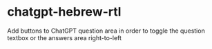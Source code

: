# chatgpt-hebrew-rtl
Add buttons to ChatGPT question area in order to toggle the question textbox or the answers area right-to-left
